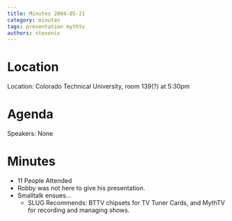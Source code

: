 ```yaml
---
title: Minutes 2004-05-21
category: minutes
tags: presentation mythtv
authors: stevenix
---
```


# Location

Location: Colorado Technical University, room 139(?) at 5:30pm

# Agenda

Speakers: None

# Minutes

* 11 People Attended
* Robby was not here to give his presentation.
* Smalltalk ensues...
  * SLUG Recommends: BTTV chipsets for TV Tuner Cards, and MythTV for recording and managing shows.
